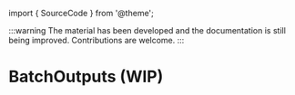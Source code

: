 import { SourceCode } from '@theme';

:::warning
The material has been developed and the documentation is still being improved. Contributions are welcome.
:::

# BatchOutputs (WIP)

<SourceCode href="https://github.com/bytedance/flowgram.ai/tree/main/packages/materials/form-materials/src/components/batch-outputs" />

